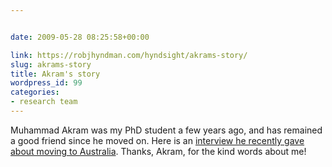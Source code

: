 ```yaml
---


date: 2009-05-28 08:25:58+00:00

link: https://robjhyndman.com/hyndsight/akrams-story/
slug: akrams-story
title: Akram's story
wordpress_id: 99
categories:
- research team
---
```


Muhammad Akram was my PhD student a few years ago, and has remained a good friend since he moved on. Here is an [ interview he recently gave about moving to Australia](http://www.liveinvictoria.vic.gov.au/information/skilled-migrants/migrant-stories/muhammad-akrams-story?SQ_PAINT_LAYOUT_NAME=extended). Thanks, Akram, for the kind words about me!
